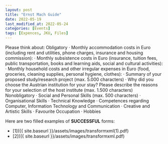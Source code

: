 ```yaml
---
layout: post
title: "Ernst Mach Guide"
date: 2022-05-19
last_modified_at: 2022-05-24
categories: [Events]
tags: [Expences, JKU, Files]
---
```


Please think about:
Obligatory
·        Monthly accommodation costs in Euro (including rent and utilities, phone charges, insurance and housing commission):
·        Monthly subsistence costs in Euro (insurance, tuition fees, public transportation, books and learning aids, social and cultural activities):
·        Monthly household costs and other irregular expenses in Euro (food, groceries, cleaning supplies, personal hygiene, clothes):
·        Summary of your proposed study/research project (max. 5.000 characters)
·        Why did you choose the Austrian institution for your stay? Please describe the reasons for your selection of the host institute (max. 1.500 characters)
Nonobligatory
·        Social and Personal Skills (max. 500 characters)
·        Organisational Skills
·        Technical Knowledge
·        Competences regarding Computer, Information Technology and Communication
·        Creative and Artistic Skills
·        Favourite Occupation
·        Hobbies

Here are two filled examples of **SUCCESSFUL** forms:

* [1]({{ site.baseurl }}/assets/images/transformxml(1).pdf)
* [2]({{ site.baseurl }}/assets/images/transformxml.pdf)